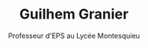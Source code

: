 ---
visibleInCms: true
weight: 2
title: Guilhem Granier
subtitle: Professeur d'EPS au Lycée Montesquieu
site: https://escalade-montesquieu.fr
content: Comment ne pas recommander une collaboration avec Arthaud. Il sait écouter, anticiper, créer, organiser, mettre en place, réguler...
more: Alors qu'il était élève et grimpeur dans le lycée où je travaille, il s'est totalement investi dans ce projet qui a permis de faire le lien entre les grimpeurs mais aussi et surtout me doter d'un superbe outil de gestion logistique de la section Escalade. Aujourd'hui le site est parfaitement fonctionnel et je suis vraiment très heureux que ce soit un ancien élève du lycée qui en soit l'architecte.
img: /images/testimonies/escalade-montesquieu.png
---